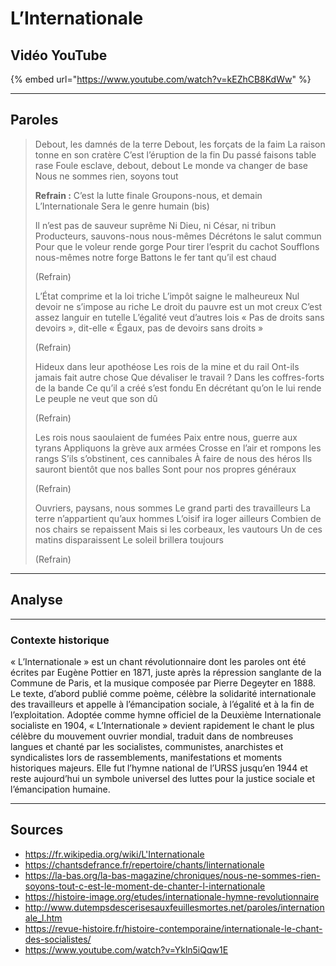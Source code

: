 
# L’Internationale

## Vidéo YouTube

{% embed url="https://www.youtube.com/watch?v=kEZhCB8KdWw" %}

---

## Paroles

> Debout, les damnés de la terre
> Debout, les forçats de la faim
> La raison tonne en son cratère
> C’est l’éruption de la fin
> Du passé faisons table rase
> Foule esclave, debout, debout
> Le monde va changer de base
> Nous ne sommes rien, soyons tout
>
> **Refrain :**
> C’est la lutte finale
> Groupons-nous, et demain
> L’Internationale
> Sera le genre humain (bis)
>
> Il n’est pas de sauveur suprême
> Ni Dieu, ni César, ni tribun
> Producteurs, sauvons-nous nous-mêmes
> Décrétons le salut commun
> Pour que le voleur rende gorge
> Pour tirer l’esprit du cachot
> Soufflons nous-mêmes notre forge
> Battons le fer tant qu’il est chaud
>
> (Refrain)
>
> L’État comprime et la loi triche
> L’impôt saigne le malheureux
> Nul devoir ne s’impose au riche
> Le droit du pauvre est un mot creux
> C’est assez languir en tutelle
> L’égalité veut d’autres lois
> « Pas de droits sans devoirs », dit-elle
> « Égaux, pas de devoirs sans droits »
>
> (Refrain)
>
> Hideux dans leur apothéose
> Les rois de la mine et du rail
> Ont-ils jamais fait autre chose
> Que dévaliser le travail ?
> Dans les coffres-forts de la bande
> Ce qu’il a créé s’est fondu
> En décrétant qu’on le lui rende
> Le peuple ne veut que son dû
>
> (Refrain)
>
> Les rois nous saoulaient de fumées
> Paix entre nous, guerre aux tyrans
> Appliquons la grève aux armées
> Crosse en l’air et rompons les rangs
> S’ils s’obstinent, ces cannibales
> À faire de nous des héros
> Ils sauront bientôt que nos balles
> Sont pour nos propres généraux
>
> (Refrain)
>
> Ouvriers, paysans, nous sommes
> Le grand parti des travailleurs
> La terre n’appartient qu’aux hommes
> L’oisif ira loger ailleurs
> Combien de nos chairs se repaissent
> Mais si les corbeaux, les vautours
> Un de ces matins disparaissent
> Le soleil brillera toujours
>
> (Refrain)

---

## Analyse


---

### **Contexte historique**

« L’Internationale » est un chant révolutionnaire dont les paroles ont été écrites par Eugène Pottier en 1871, juste après la répression sanglante de la Commune de Paris, et la musique composée par Pierre Degeyter en 1888. Le texte, d’abord publié comme poème, célèbre la solidarité internationale des travailleurs et appelle à l’émancipation sociale, à l’égalité et à la fin de l’exploitation.
Adoptée comme hymne officiel de la Deuxième Internationale socialiste en 1904, « L’Internationale » devient rapidement le chant le plus célèbre du mouvement ouvrier mondial, traduit dans de nombreuses langues et chanté par les socialistes, communistes, anarchistes et syndicalistes lors de rassemblements, manifestations et moments historiques majeurs.
Elle fut l’hymne national de l’URSS jusqu’en 1944 et reste aujourd’hui un symbole universel des luttes pour la justice sociale et l’émancipation humaine.

---

## Sources

- https://fr.wikipedia.org/wiki/L'Internationale
- https://chantsdefrance.fr/repertoire/chants/linternationale
- https://la-bas.org/la-bas-magazine/chroniques/nous-ne-sommes-rien-soyons-tout-c-est-le-moment-de-chanter-l-internationale
- https://histoire-image.org/etudes/internationale-hymne-revolutionnaire
- http://www.dutempsdescerisesauxfeuillesmortes.net/paroles/internationale_l.htm
- https://revue-histoire.fr/histoire-contemporaine/internationale-le-chant-des-socialistes/
- https://www.youtube.com/watch?v=Ykln5iQqw1E
